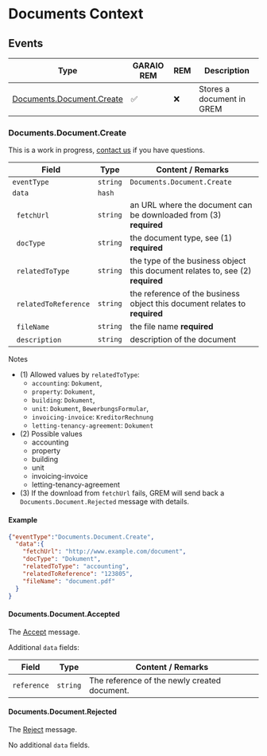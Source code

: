 # Documents Context

## Events

| Type                                            | GARAIO REM         | REM | Description               |
| ----------------------------------------------- | ------------------ | --- | ------------------------- |
| [Documents.Document.Create](#documentsdocumentadd) | :white_check_mark: | :x: | Stores a document in GREM |

### Documents.Document.Create

This is a work in progress, [contact us](https://github.com/Garaio-REM/grem-dev-guide) if you have questions.

| Field                            | Type     | Content / Remarks                                                              |
| -------------------------------- | -------- | ------------------------------------------------------------------------------ |
| `eventType`                      | `string` | `Documents.Document.Create`                                                       |
| `data`                           | `hash`   |                                                                                |
| &nbsp;&nbsp;`fetchUrl`           | `string` | an URL where the document can be downloaded from (3) **required**              |
| &nbsp;&nbsp;`docType`            | `string` | the document type, see (1) **required**                                        |
| &nbsp;&nbsp;`relatedToType`      | `string` | the type of the business object this document relates to, see (2) **required** |
| &nbsp;&nbsp;`relatedToReference` | `string` | the reference of the business object this document relates to **required**     |
| &nbsp;&nbsp;`fileName`           | `string` | the file name **required**                                                     |
| &nbsp;&nbsp;`description`        | `string` | description of the document                                                    |

Notes

* (1) Allowed values by `relatedToType`:
  * `accounting`: `Dokument`,
  * `property`: `Dokument`,
  * `building`: `Dokument`,
  * `unit`: `Dokument`, `BewerbungsFormular`,
  * `invoicing-invoice`: `KreditorRechnung`
  * `letting-tenancy-agreement`: `Dokument`
* (2) Possible values
  * accounting
  * property
  * building
  * unit
  * invoicing-invoice
  * letting-tenancy-agreement
* (3) If the download from `fetchUrl` fails, GREM will send back a `Documents.Document.Rejected` message with details.

#### Example

```json
{"eventType":"Documents.Document.Create",
  "data":{
    "fetchUrl": "http://www.example.com/document",
    "docType": "Dokument",
    "relatedToType": "accounting",
    "relatedToReference": "123805",
    "fileName": "document.pdf"
  }
}
```

#### Documents.Document.Accepted

The [Accept](./result_messages.md#accepted-message) message.

Additional `data` fields:

| Field       | Type     | Content / Remarks                            |
| ----------- | -------- | -------------------------------------------- |
| `reference` | `string` | The reference of the newly created document. |

#### Documents.Document.Rejected

The [Reject](./result_messages.md#rejected-message) message.

No additional `data` fields.
